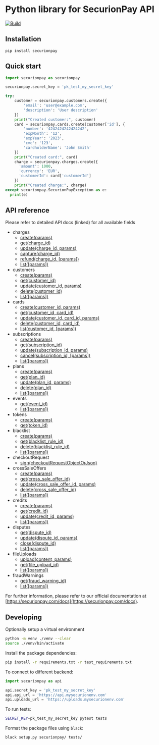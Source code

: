 Python library for SecurionPay API
===================================
[![Build](https://github.com/securionpay/securionpay-python/actions/workflows/build.yml/badge.svg)](https://github.com/securionpay/securionpay-python/actions/workflows/build.yml)

Installation
------------

```
pip install securionpay
```

Quick start
-----------

```python
import securionpay as securionpay

securionpay.secret_key = 'pk_test_my_secret_key'

try:
    customer = securionpay.customers.create({
        'email': 'user@example.com',
        'description': 'User description'
    })
    print("Created customer:", customer)
    card = securionpay.cards.create(customer['id'], {
        'number': '4242424242424242',
        'expMonth': '12',
        'expYear': '2023',
        'cvc': '123',
        'cardholderName': 'John Smith'
    })
    print("Created card:", card)
    charge = securionpay.charges.create({
      'amount': 1000,
      'currency': 'EUR',
      'customerId': card['customerId']
    })
    print("Created charge:", charge)
except securionpay.SecurionPayException as e:
  print(e)
```

API reference
-------------

Please refer to detailed API docs (linked) for all available fields

- charges
  - [create(params)](https://securionpay.com/docs/api#charge-create)
  - [get(charge_id)](https://securionpay.com/docs/api#charge-retrieve)
  - [update(charge_id, params)](https://securionpay.com/docs/api#charge-update)
  - [capture(charge_id)](https://securionpay.com/docs/api#charge-capture)
  - [refund(charge_id, [params])](https://securionpay.com/docs/api#charge-capture)
  - [list([params])](https://securionpay.com/docs/api#charge-list)
- customers
  - [create(params)](https://securionpay.com/docs/api#customer-create)
  - [get(customer_id)](https://securionpay.com/docs/api#customer-retrieve)
  - [update(customer_id, params)](https://securionpay.com/docs/api#customer-update)
  - [delete(customer_id)](https://securionpay.com/docs/api#customer-delete)
  - [list([params])](https://securionpay.com/docs/api#customer-list)
- cards
  - [create(customer_id, params)](https://securionpay.com/docs/api#card-create)
  - [get(customer_id, card_id)](https://securionpay.com/docs/api#card-retrieve)
  - [update(customer_id, card_id, params)](https://securionpay.com/docs/api#card-update)
  - [delete(customer_id, card_id)](https://securionpay.com/docs/api#card-delete)
  - [list(customer_id, [params])](https://securionpay.com/docs/api#card-list)
- subscriptions
  - [create(params)](https://securionpay.com/docs/api#subscription-create)
  - [get(subscription_id)](https://securionpay.com/docs/api#subscription-retrieve)
  - [update(subscription_id, params)](https://securionpay.com/docs/api#subscription-update)
  - [cancel(subscription_id, [params])](https://securionpay.com/docs/api#subscription-cancel)
  - [list([params])](https://securionpay.com/docs/api#subscription-list)
- plans
  - [create(params)](https://securionpay.com/docs/api#plan-create)
  - [get(plan_id)](https://securionpay.com/docs/api#plan-retrieve)
  - [update(plan_id, params)](https://securionpay.com/docs/api#plan-update)
  - [delete(plan_id)](https://securionpay.com/docs/api#plan-delete)
  - [list([params])](https://securionpay.com/docs/api#plan-list)
- events
  - [get(event_id)](https://securionpay.com/docs/api#event-retrieve)
  - [list([params])](https://securionpay.com/docs/api#event-list)
- tokens
  - [create(params)](https://securionpay.com/docs/api#token-create)
  - [get(token_id)](https://securionpay.com/docs/api#token-retrieve)
- blacklist
  - [create(params)](https://securionpay.com/docs/api#blacklist-rule-create)
  - [get(blacklist_rule_id)](https://securionpay.com/docs/api#blacklist-rule-retrieve)
  - [delete(blacklist_rule_id)](https://securionpay.com/docs/api#blacklist-rule-delete)
  - [list([params])](https://securionpay.com/docs/api#blacklist-rule-list)
- checkoutRequest
  - [sign(checkoutRequestObjectOrJson)](https://securionpay.com/docs/api#checkout-request-sign)
- crossSaleOffers
  - [create(params)](https://securionpay.com/docs/api#cross-sale-offer-create)
  - [get(cross_sale_offer_id)](https://securionpay.com/docs/api#cross-sale-offer-retrieve)
  - [update(cross_sale_offer_id, params)](https://securionpay.com/docs/api#cross-sale-offer-update)
  - [delete(cross_sale_offer_id)](https://securionpay.com/docs/api#cross-sale-offer-delete)
  - [list([params])](https://securionpay.com/docs/api#cross-sale-offer-list)
- credits
  - [create(params)](https://securionpay.com/docs/api#credit-create)
  - [get(credit_id)](https://securionpay.com/docs/api#credit-retrieve)
  - [update(credit_id, params)](https://securionpay.com/docs/api#credit-update)
  - [list([params])](https://securionpay.com/docs/api#credit-list)
- disputes
  - [get(dispute_id)](https://securionpay.com/docs/api#dispute-retrieve)
  - [update(dispute_id, params)](https://securionpay.com/docs/api#dispute-update)
  - [close(dispute_id)](https://securionpay.com/docs/api#dispute-close)
  - [list([params])](https://securionpay.com/docs/api#dispute-list)
- fileUploads
  - [upload(content, params)](https://securionpay.com/docs/api#file-upload-create)
  - [get(file_upload_id)](https://securionpay.com/docs/api#file-upload-retrieve)
  - [list([params])](https://securionpay.com/docs/api#file-upload-list)
- fraudWarnings
  - [get(fraud_warning_id)](https://securionpay.com/docs/api#fraud-warning-retrieve)
  - [list([params])](https://securionpay.com/docs/api#fraud-warning-list)

For further information, please refer to our official documentation
at [https://securionpay.com/docs](https://securionpay.com/docs).


Developing
----------

Optionally setup a virtual environment
```sh
python -m venv ./venv --clear
source ./venv/bin/activate 
```

Install the package dependencies:
```sh
pip install -r requirements.txt -r test_requirements.txt
```

To connect to different backend:

```python
import securionpay as api

api.secret_key = 'pk_test_my_secret_key'
api.api_url = 'https://api.mysecurionenv.com'
api.uploads_url = 'https://uploads.mysecurionenv.com'
```

To run tests:

```sh
SECRET_KEY=pk_test_my_secret_key pytest tests
```

Format the package files using `black`:

```sh
black setup.py securionpay/ tests/
```
